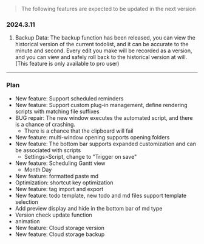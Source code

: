 > The following features are expected to be updated in the next version

### 2024.3.11

1. Backup Data: The backup function has been released, you can view the historical version of the current todolist, and it can be accurate to the minute and second. Every edit you make will be recorded as a version, and you can view and safely roll back to the historical version at will. (This feature is only available to pro user)

---

### Plan

- New feature: Support scheduled reminders
- New feature: Support custom plug-in management, define rendering scripts with matching file suffixes
- BUG repair: The new window executes the automated script, and there is a chance of crashing.
   - There is a chance that the clipboard will fail
- New feature: multi-window opening supports opening folders
- New feature: The bottom bar supports expanded customization and can be associated with scripts
   - Settings>Script, change to "Trigger on save"
- New feature: Scheduling Gantt view
   - Month Day
- New feature: formatted paste md
- Optimization: shortcut key optimization
- New feature: tag import and export
- New feature: todo template, new todo and md files support template selection
- Add preview display and hide in the bottom bar of md type
- Version check update function
- animation
- New feature: Cloud storage version
- New feature: Cloud storage backup